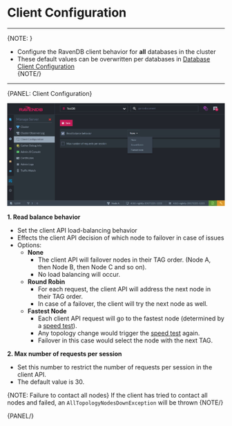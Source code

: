 ﻿# Client Configuration
---

{NOTE: }

* Configure the RavenDB client behavior for **all** databases in the cluster  
* These default values can be overwritten per databases in [Database Client Configuration](../../../../todo-update-me-later)  
{NOTE/}

---

{PANEL: Client Configuration}

![Figure 1. Client Configuration](images/client-configuration.jpg "Client Configuration")

**1. Read balance behavior**  

* Set the client API load-balancing behavior  
* Effects the client API decision of which node to failover in case of issues  
* Options:  
  * **None**  
      * The client API will failover nodes in their TAG order. (Node A, then Node B, then Node C and so on).  
      * No load balancing will occur.  
  * **Round Robin**  
      * For each request, the client API will address the next node in their TAG order.  
      * In case of a failover, the client will try the next node as well.  
  * **Fastest Node**  
      * Each client API request will go to the fastest node (determined by a [speed test](../../client-api/cluster/speed-test)).  
      * Any topology change would trigger the [speed test](../../client-api/cluster/speed-test) again.  
      * Failover in this case would select the node with the next TAG.  

**2. Max number of requests per session**  

* Set this number to restrict the number of requests per session in the client API.  
* The default value is 30.  

{NOTE: Failure to contact all nodes}
If the client has tried to contact all nodes and failed, an `AllTopologyNodesDownException` will be thrown
{NOTE/}

{PANEL/}
